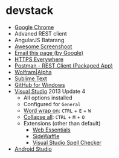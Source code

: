 # devstack #

* [Google Chrome](https://www.google.com/chrome/)
 * Advaned REST client
 * AngularJS Batarang
 * [Awesome Screenshoot](https://chrome.google.com/webstore/detail/awesome-screenshot-captur/alelhddbbhepgpmgidjdcjakblofbmce?utm_source=chrome-app-launcher-info-dialog)
 * [Email this page (by Google)](https://chrome.google.com/webstore/detail/email-this-page-by-google/dbeoemfhkdniadbojeencpkgmobndpai?utm_source=chrome-app-launcher-info-dialog)
 * [HTTPS Everywhere](https://chrome.google.com/webstore/detail/https-everywhere/gcbommkclmclpchllfjekcdonpmejbdp?utm_source=chrome-app-launcher-info-dialog)
 * [Postman - REST Client (Packaged App)](https://chrome.google.com/webstore/detail/postman-rest-client-packa/fhbjgbiflinjbdggehcddcbncdddomop)
 * [Wolfram|Alpha](https://chrome.google.com/webstore/detail/wolframalpha-official/icncamkooinmbehmkeilcccmoljfkdhp?utm_source=chrome-app-launcher-info-dialog)
* [Sublime Text](http://www.sublimetext.com/3)
* [GitHub for Windows](https://windows.github.com/)
* [Visual Studio](https://www.visualstudio.com/) 2013 Update 4
  * All options installed
  * Configured for `General`
  * [Word wrap on](http://stackoverflow.com/a/315511/1233435): `CTRL` + `E` + `W`
  * [Collapse all](http://stackoverflow.com/a/982704/1233435): `CTRL` + `M` + `O`
  * Extensions (other than default)
    * [Web Essentials](http://vswebessentials.com/download)
    * [SideWaffle](http://sidewaffle.com/)
    * [Visual Studio Spell Checker](https://visualstudiogallery.msdn.microsoft.com/a23de100-31a1-405c-b4b7-d6be40c3dfff?SRC=VSIDE)
* [Android Studio](https://developer.android.com/sdk/index.html)
